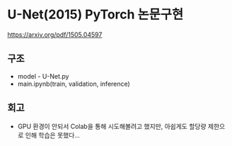 # U-Net(2015) PyTorch  논문구현
https://arxiv.org/pdf/1505.04597
## 구조
* model - U-Net.py
* main.ipynb(train, validation, inference)

## 회고
* GPU 환경이 안되서 Colab을 통해 시도해볼려고 했지만, 아쉽게도 할당량 제한으로 인해 학습은 못했다...
